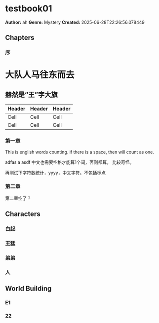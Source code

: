 # testbook01

**Author:** ah
**Genre:** Mystery
**Created:** 2025-06-28T22:26:56.078449

## Chapters

### 序

# 大队人马往东而去
## 赫然是“王”字大旗
| Header | Header | Header |
| --- | --- | --- |
| Cell | Cell | Cell |
| Cell | Cell | Cell |


### 第一章

This is english words counting.
if there is a space, then will count as one.

adfas a asdf 
中文也需要空格才能算1个词，否则都算， 比较奇怪。

再测试下字符数统计，yyyy，中文字符。不包括标点



### 第二章

第二章空了？

## Characters

### 白起

### 王猛

### 弟弟

### 人

## World Building

### E1

### 22

